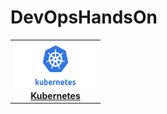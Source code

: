 # DevOpsHandsOn

<center>
<table>
  <tr>
    <td align="center"><a href="topics/kubernetes/README.md"><img src="images\kubernetes.webp"" width="130px;" height="75px;" alt="DevOps" /><br /><b>Kubernetes</b></a></td>
  </tr>
</center>